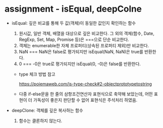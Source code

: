 # assignment - isEqual, deepColne

- isEqual: 깊은 비교를 통해 두 값(객체)이 동일한 값인지 확인하는 함수

  1. 원시값, 일반 객체, 배열을 대상으로 깊은 비교한다. 그 외의 객체(함수, Date, RegExp, Set, Map, Promise 등)은 ===으로 단순 비교한다.
  2. 객체는 enumerable한 자체 프로퍼티(상속된 프로퍼티 제외)만 비교한다.
  3. NaN === NaN은 false로 평가되지만 isEqual(NaN, NaN)은 true를 반환한다.
  4. 0 === -0은 true로 평가되지만 isEqual(0, -0)은 false를 반환한다.

  - type 체크 방법 참고

    https://poiemaweb.com/js-type-check#2-objectprototypetostring
  
  - 다중 if-else문을 한 줄의 삼항조건연산자 표현식으로 축약해 보았는데, 어떤 표현이 더 가독성이 좋은지 판단할 수 없어 표현식은 주석처리 하였음.

- deepClone: 객체를 깊은 복사하는 함수

  1. 함수는 클론하지 않는다.
